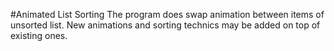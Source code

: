 #Animated List Sorting
The program does swap animation between items of unsorted list. New animations and sorting technics may be added on top of existing ones.